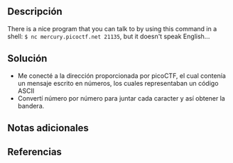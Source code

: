 ## Descripción
There is a nice program that you can talk to by using this command in a shell: `$ nc mercury.picoctf.net 21135`, but it doesn't speak English...
## Solución
- Me conecté a la dirección proporcionada por picoCTF, el cual contenía un mensaje escrito en números, los cuales representaban un código ASCII
- Convertí número por número para juntar cada caracter y así obtener la bandera.
## Notas adicionales
## Referencias
